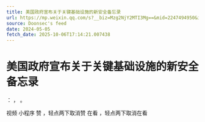 ```yaml
---
title: 美国政府宣布关于关键基础设施的新安全备忘录
url: https://mp.weixin.qq.com/s?__biz=Mzg2NjY2MTI3Mg==&mid=2247494950&idx=1&sn=e24eeec16d31cf6f7defd9b055d9bdcb
source: Doonsec's feed
date: 2024-05-05
fetch_date: 2025-10-06T17:14:21.007438
---
```


# 美国政府宣布关于关键基础设施的新安全备忘录

：
，
。

视频
小程序
赞
，轻点两下取消赞
在看
，轻点两下取消在看